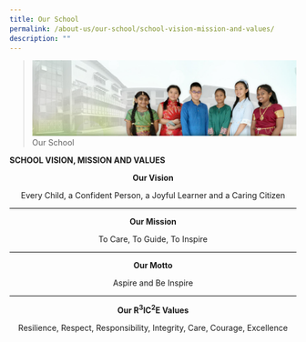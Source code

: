 ```yaml
---
title: Our School
permalink: /about-us/our-school/school-vision-mission-and-values/
description: ""
---
```



> ![](/images/About%20Us/banner2-with%20bg.jpg)
> Our School

**SCHOOL VISION, MISSION AND VALUES**

**<center>Our Vision</center>**

<center>Every Child, a Confident Person, a Joyful Learner and a Caring Citizen</center>

<hr style="height:1px;border-width:0;color:gray;background-color:black">

**<center>Our Mission</center>**

<center>To Care, To Guide, To Inspire</center>

<hr style="height:1px;border-width:0;color:gray;background-color:black">

**<center>Our Motto</center>**

<center>Aspire and Be Inspire</center>

<hr style="height:1px;border-width:0;color:gray;background-color:black">

**<center>Our R<sup>3</sup>IC<sup>2</sup>E Values</center>**

<center>Resilience, Respect, Responsibility, Integrity, Care, Courage, Excellence</center>